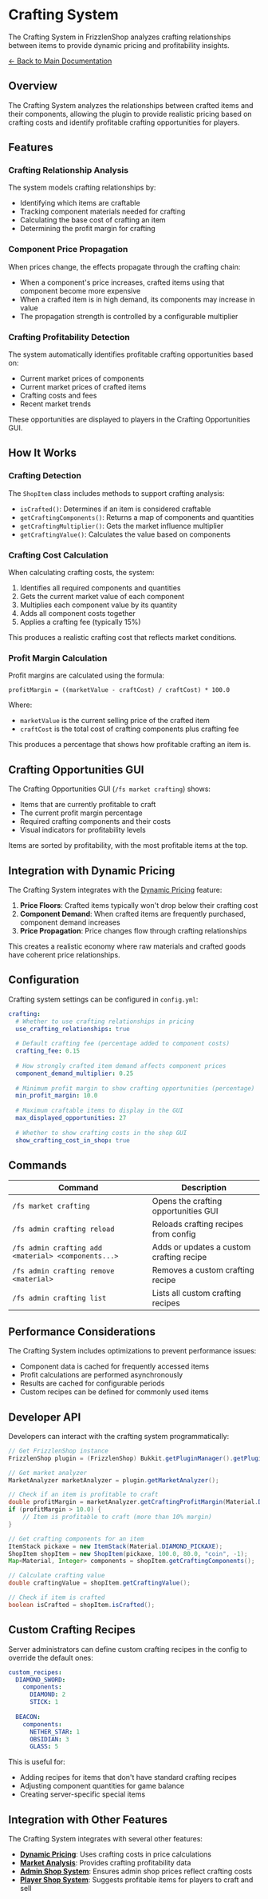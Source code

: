 # Crafting System

The Crafting System in FrizzlenShop analyzes crafting relationships between items to provide dynamic pricing and profitability insights.

[← Back to Main Documentation](../README.md)

## Overview

The Crafting System analyzes the relationships between crafted items and their components, allowing the plugin to provide realistic pricing based on crafting costs and identify profitable crafting opportunities for players.

## Features

### Crafting Relationship Analysis

The system models crafting relationships by:

- Identifying which items are craftable
- Tracking component materials needed for crafting
- Calculating the base cost of crafting an item
- Determining the profit margin for crafting

### Component Price Propagation

When prices change, the effects propagate through the crafting chain:

- When a component's price increases, crafted items using that component become more expensive
- When a crafted item is in high demand, its components may increase in value
- The propagation strength is controlled by a configurable multiplier

### Crafting Profitability Detection

The system automatically identifies profitable crafting opportunities based on:

- Current market prices of components
- Current market prices of crafted items
- Crafting costs and fees
- Recent market trends

These opportunities are displayed to players in the Crafting Opportunities GUI.

## How It Works

### Crafting Detection

The `ShopItem` class includes methods to support crafting analysis:

- `isCrafted()`: Determines if an item is considered craftable
- `getCraftingComponents()`: Returns a map of components and quantities
- `getCraftingMultiplier()`: Gets the market influence multiplier
- `getCraftingValue()`: Calculates the value based on components

### Crafting Cost Calculation

When calculating crafting costs, the system:

1. Identifies all required components and quantities
2. Gets the current market value of each component
3. Multiplies each component value by its quantity
4. Adds all component costs together
5. Applies a crafting fee (typically 15%)

This produces a realistic crafting cost that reflects market conditions.

### Profit Margin Calculation

Profit margins are calculated using the formula:

```
profitMargin = ((marketValue - craftCost) / craftCost) * 100.0
```

Where:
- `marketValue` is the current selling price of the crafted item
- `craftCost` is the total cost of crafting components plus crafting fee

This produces a percentage that shows how profitable crafting an item is.

## Crafting Opportunities GUI

The Crafting Opportunities GUI (`/fs market crafting`) shows:

- Items that are currently profitable to craft
- The current profit margin percentage
- Required crafting components and their costs
- Visual indicators for profitability levels

Items are sorted by profitability, with the most profitable items at the top.

## Integration with Dynamic Pricing

The Crafting System integrates with the [Dynamic Pricing](dynamic-pricing.md) feature:

1. **Price Floors**: Crafted items typically won't drop below their crafting cost
2. **Component Demand**: When crafted items are frequently purchased, component demand increases
3. **Price Propagation**: Price changes flow through crafting relationships

This creates a realistic economy where raw materials and crafted goods have coherent price relationships.

## Configuration

Crafting system settings can be configured in `config.yml`:

```yaml
crafting:
  # Whether to use crafting relationships in pricing
  use_crafting_relationships: true
  
  # Default crafting fee (percentage added to component costs)
  crafting_fee: 0.15
  
  # How strongly crafted item demand affects component prices
  component_demand_multiplier: 0.25
  
  # Minimum profit margin to show crafting opportunities (percentage)
  min_profit_margin: 10.0
  
  # Maximum craftable items to display in the GUI
  max_displayed_opportunities: 27
  
  # Whether to show crafting costs in the shop GUI
  show_crafting_cost_in_shop: true
```

## Commands

| Command | Description |
|---------|-------------|
| `/fs market crafting` | Opens the crafting opportunities GUI |
| `/fs admin crafting reload` | Reloads crafting recipes from config |
| `/fs admin crafting add <material> <components...>` | Adds or updates a custom crafting recipe |
| `/fs admin crafting remove <material>` | Removes a custom crafting recipe |
| `/fs admin crafting list` | Lists all custom crafting recipes |

## Performance Considerations

The Crafting System includes optimizations to prevent performance issues:

- Component data is cached for frequently accessed items
- Profit calculations are performed asynchronously 
- Results are cached for configurable periods
- Custom recipes can be defined for commonly used items

## Developer API

Developers can interact with the crafting system programmatically:

```java
// Get FrizzlenShop instance
FrizzlenShop plugin = (FrizzlenShop) Bukkit.getPluginManager().getPlugin("FrizzlenShop");

// Get market analyzer
MarketAnalyzer marketAnalyzer = plugin.getMarketAnalyzer();

// Check if an item is profitable to craft
double profitMargin = marketAnalyzer.getCraftingProfitMargin(Material.DIAMOND_PICKAXE);
if (profitMargin > 10.0) {
    // Item is profitable to craft (more than 10% margin)
}

// Get crafting components for an item
ItemStack pickaxe = new ItemStack(Material.DIAMOND_PICKAXE);
ShopItem shopItem = new ShopItem(pickaxe, 100.0, 80.0, "coin", -1);
Map<Material, Integer> components = shopItem.getCraftingComponents();

// Calculate crafting value
double craftingValue = shopItem.getCraftingValue();

// Check if item is crafted
boolean isCrafted = shopItem.isCrafted();
```

## Custom Crafting Recipes

Server administrators can define custom crafting recipes in the config to override the default ones:

```yaml
custom_recipes:
  DIAMOND_SWORD:
    components:
      DIAMOND: 2
      STICK: 1
    
  BEACON:
    components:
      NETHER_STAR: 1
      OBSIDIAN: 3
      GLASS: 5
```

This is useful for:
- Adding recipes for items that don't have standard crafting recipes
- Adjusting component quantities for game balance
- Creating server-specific special items

## Integration with Other Features

The Crafting System integrates with several other features:

- **[Dynamic Pricing](dynamic-pricing.md)**: Uses crafting costs in price calculations
- **[Market Analysis](market-analysis.md)**: Provides crafting profitability data
- **[Admin Shop System](admin-shop.md)**: Ensures admin shop prices reflect crafting costs
- **[Player Shop System](player-shop.md)**: Suggests profitable items for players to craft and sell 
